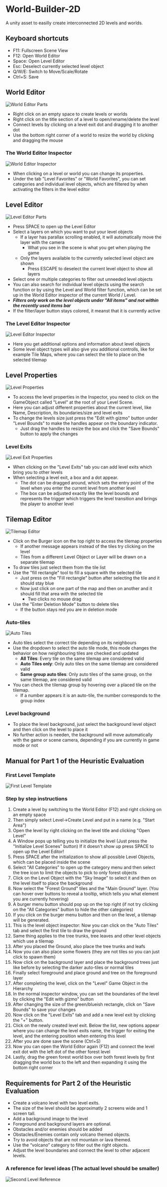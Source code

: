 # World-Builder-2D
A unity asset to easilly create interconnected 2D levels and worlds.

## Keyboard shortcuts
- F11: Fullscreen Scene View
- F12: Open World Editor
- Space: Open Level Editor
- Esc: Deselect currently selected level object
- Q/W/E: Switch to Move/Scale/Rotate
- Ctrl+S: Save

## World Editor
![World Editor Parts](https://github.com/Dr4g0nsoul/World-Builder-2D/blob/release/images/EditorHelp3.png)
- Right click on an empty space to create levels or worlds
- Right click on the title section of a level to open/rename/delete the level
- Connect levels by clicking on a level exit dot and dragging it to another dot
- Use the bottom right corner of a world to resize the world by clicking and dragging the mouse
### The World Editor Inspector
![World Editor Inspector](https://github.com/Dr4g0nsoul/World-Builder-2D/blob/release/images/EditorHelp4.png)
- When clicking on a level or world you can change its properties.
- Under the tab "Level Favorites" or "World Favorites", you can set categories and individual level objects, which are filtered by when activating the filters in the level editor

## Level Editor
![Level Editor Parts](https://github.com/Dr4g0nsoul/World-Builder-2D/blob/release/images/EditorHelp1.png)
- Press SPACE to open up the Level Editor
- Select a layers on which you want to put your level objects
  - If a layer has parallax scrolling enabled, it will automatically move the layer with the camera
    - What you see in the scene is what you get when playing the game
  - Only the layers available to the currently selected level object are shown
    - Press ESCAPE to deselect the current level object to show all layers
- Select one or multiple categories to filter out unneeded level objects
- You can also search for individual level objects using the search function or by using the Level and World filter function, which can be set up in the World Editor inspector of the current World / Level.
- ***Filters only work on the level objects under "All items" and not within the recently used items bar***
- If the filter/layer button stays colored, it meanst that it is currently active
### The Level Editor Inspector
![Level Editor Inspector](https://github.com/Dr4g0nsoul/World-Builder-2D/blob/release/images/EditorHelp2.png)
- Here you get additional options and information about level objects
- Some level object types will also give you additional controlls, like for example Tile Maps, where you can select the tile to place on the selected tilemap

## Level Properties
![Level Properties](https://github.com/Dr4g0nsoul/World-Builder-2D/blob/release/images/EditorHelp5.png)
- To access the level properties in the Inspector, you need to click on the GameObject called "Level" at the root of your Level Scene.
- Here you can adjust different properties about the current level, like Name, Description, its boundaries/size and level exits
- To change the levels size just press the "Edit with gizmo" button under "Level Bounds" to make the handles appear on the boundary indicator.
  - Just drag the handles to resize the box and click the "Save Bounds" button to apply the changes
### Level Exits
![Level Exit Properties](https://github.com/Dr4g0nsoul/World-Builder-2D/blob/release/images/EditorHelp6.png)
- When clicking on the "Level Exits" tab you can add level exits which bring you to other levels
- When selecting a level exit, a box and a dot appear.
  - The dot can be dragged around, which sets the entry point of the level when you enter the current level from another level
  - The box can be adjusted exactly like the level bounds and represents the trigger which triggers the level transition and brings the player to another level

## Tilemap Editor
![Tilemap Editor](https://github.com/Dr4g0nsoul/World-Builder-2D/blob/release/images/EditorHelp7.png)
- Click on the Burger icon on the top right to access the tilemap properties
  - If another message appears instead of the tiles try clicking on the level
  - Tiles from a different Level Object or Layer will be drawn on a separate tilemap
- To draw tiles just select them from the tile list
- Use the "fill rectangle" tool to fill a square with the selected tile
  - Just press on the "Fill rectangle" button after selecting the tile and it should stay blue
  - Now just click on one part of the map and then on another and it should fill that area with the selected tile
    - Two clicks no mouse drag
- Use the "Enter Deletion Mode" button to delete tiles
  - If the button stays red you are in deletion mode
### Auto-tiles
![Auto Tiles](https://github.com/Dr4g0nsoul/World-Builder-2D/blob/release/images/EditorHelp8.png)
- Auto tiles select the correct tile depending on its neighbours
- Use the dropdown to select the auto tile mode, this mode changes the behavior on how neighbouring tiles are checked and updated
  - **All Tiles**: Every tile on the same tilemap are considered valid
  - **Auto Tiles only**: Only auto tiles on the same tilemap are considered valid
  - **Same group auto tiles**: Only auto tiles of the same group, on the same tilemap, are considered valid
- You can check the tilemap group by hovering over a placed tile on the tilemap.
  - If a number appears it is an auto-tile, the number corresponds to the group index
### Level background
- To place the level background, just select the background level object and then click on the level to place it
- No further action is needen, the background will move automatically with the game or scene camera, depending if you are currently in game mode or not

## Manual for Part 1 of the Heuristic Evaluation
### First Level Template
![First Level Template](https://github.com/Dr4g0nsoul/World-Builder-2D/blob/release/images/level.png)

### Step by step instructions
1. Create a level by switching to the World Editor (F12) and right clicking on an empty space
2. Then simply select Level->Create Level and put in a name (e.g. "Start Area")
3. Open the level by right clicking on the level title and clicking "Open Level"
4. A Window pops up telling you to initialize the level (Just press the "Initialize Level Scenes" button)
If it doesn't show up press SPACE to open up the Level Editor!
5. Press SPACE after the initialization to show all possible Level Objects, which can be placed inside the scene
6. Select "All Categories" to open up the category menu and then select the tree icon to limit the objects to pick to only forest objects
7. Click on the Level Object with the "Sky Image" to select it and then on the level itself to place the background
8. Now select the "Forest Ground" tiles and the "Main Ground" layer. 
(You can hover over buttons to reveal a tooltip, which tells you what element you are currently hovering)
9. A burger menu button should pop up on the top right (if not try clicking on the "All Categories" button to hide the other categories)
10. If you click on the burger menu button and then on the level, a tilemap will be generated.
11. This is the level object inspector: Now you can click on the "Auto Tiles" tab and select the first tile to draw the ground
12. Same thing applies to the tree trunks, tree leaves and other level objects which use a tilemap
13. After you placed the Ground, also place the tree trunks and leafs
14. Now you can also place some flowers (they are not tiles so you can just click to spawn them)
15. Now click on the background layer and place the background trees just like before by selecting the darker auto-tiles or normal tiles
16. Finally select foreground and place ground and tree on the foreground layer
17. After completing the level, click on the "Level" Game Object in the Hierarchy
18. In the normal inspector window, you can set the boundaries of the level by clicking the "Edit with gizmo" button
19. After changing the size of the green/blueish rectangle, click on "Save Bounds" to save your changes
20. Now click on the "Level Exits" tab and add a new level exit by clicking the "+" button.
21. Click on the newly created level exit. Below the list, new options appear where you can change the level exits name, the trigger for exiting the level, and the entering position when entering this level
22. After you are done save the scene (Ctrl+S)
23. Now you can open the World Editor again (F12) and connect the level exit dot with the left dot of the other forest level
24. Lastly, drag the green forest world box over both forest levels by first dragging the world box to the left and then expanding it using the bottom right corner

## Requirements for Part 2 of the Heuristic Evaluation
-	Create a volcano level with two level exits.
-	The size of the level should be approximatly 2 screens wide and 1 screen tall.
-	Add a background image to the level
-	Foreground and background layers are optional.
-	Obstacles and/or enemies should be added
-	Obstacles/Enemies contain only volcano themed objects.
  -	Try to avoid objects that are not mountain or lava themed.
  -	Use the “volcano” category to filter out the right objects.
-	Adjust the level boundaries and connect the level to other adjacent levels.

### A reference for level ideas (The actual level should be smaller)
![Second Level Reference](https://github.com/Dr4g0nsoul/World-Builder-2D/blob/release/images/level2.png)
